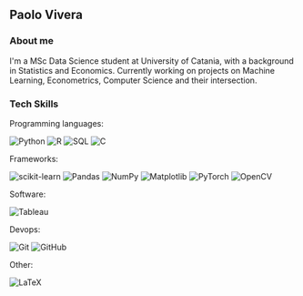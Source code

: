 ## Paolo Vivera


###  About me 

I'm a MSc Data Science student at University of Catania, with a background in Statistics and Economics. 
Currently working on projects on Machine Learning, Econometrics, Computer Science and their intersection. 


### Tech Skills

Programming languages:

![Python](https://img.shields.io/badge/python-3670A0?style=for-the-badge&logo=python&logoColor=white&style=flat)
![R](https://img.shields.io/badge/r-%23276DC3.svg?style=for-the-badge&logo=r&logoColor=white&style=flat)
![SQL](https://img.shields.io/badge/mysql-%2300f.svg?style=for-the-badge&logo=mysql&logoColor=white&style=flat)
![C](https://img.shields.io/badge/c-%2300599C.svg?style=for-the-badge&logo=c&logoColor=white&style=flat)

Frameworks:

![scikit-learn](https://img.shields.io/badge/scikit--learn-%23F7931E.svg?style=for-the-badge&logo=scikit-learn&logoColor=white&style=flat)
![Pandas](https://img.shields.io/badge/pandas-%23150458.svg?style=for-the-badge&logo=pandas&logoColor=white&style=flat)
![NumPy](https://img.shields.io/badge/numpy-%23013243.svg?style=for-the-badge&logo=numpy&logoColor=white&style=flat)
![Matplotlib](https://img.shields.io/badge/matplotlib-%23ffffff.svg?style=for-the-badge&logo=Matplotlib&logoColor=black&style=flat)
![PyTorch](https://img.shields.io/badge/PyTorch-%23EE4C2C.svg?style=for-the-badge&logo=PyTorch&logoColor=white&style=flat)
![OpenCV](https://img.shields.io/badge/opencv-%23white.svg?style=for-the-badge&logo=opencv&logoColor=white&style=flat)


Software:

![Tableau](https://custom-icon-badges.demolab.com/badge/Tableau-0176D3?logo=tableau&logoColor=fff)


Devops: 

![Git](https://img.shields.io/badge/git-%23F05033.svg?style=for-the-badge&logo=git&logoColor=white&style=flat)
![GitHub](https://img.shields.io/badge/github-%23121011.svg?style=for-the-badge&logo=github&logoColor=white&style=flat)


Other: 

![LaTeX](https://img.shields.io/badge/latex-%23008080.svg?style=for-the-badge&logo=latex&logoColor=white&style=flat)




<!--
**ViPaolo/ViPaolo** is a ✨ _special_ ✨ repository because its `README.md` (this file) appears on your GitHub profile.

Here are some ideas to get you started:

- 🔭 I’m currently working on ...
- 🌱 I’m currently learning ...
- 👯 I’m looking to collaborate on ...
- 🤔 I’m looking for help with ...
- 💬 Ask me about ...
- 📫 How to reach me: ...
- 😄 Pronouns: ...
- ⚡ Fun fact: ...
-->
